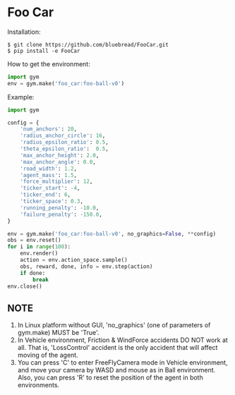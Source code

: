 # Foo Car

Installation:

	$ git clone https://github.com/bluebread/FooCar.git
    $ pip install -e FooCar

How to get the environment:

```python
import gym
env = gym.make('foo_car:foo-ball-v0')
```

Example:

```python
import gym

config = {
    'num_anchors': 20,
    'radius_anchor_circle': 16,
    'radius_epsilon_ratio': 0.5,
    'theta_epsilon_ratio':  0.5,
    'max_anchor_height': 2.0,
    'max_anchor_angle': 0.0,
    'road_width': 1.2,
    'agent_mass': 1.5,
    'force_multiplier': 12,
    'ticker_start': -4,                			
    'ticker_end': 6,
    'ticker_space': 0.3,
    'running_penalty': -10.0,
    'failure_penalty': -150.0,
}

env = gym.make('foo_car:foo-ball-v0', no_graphics=False, **config)
obs = env.reset()
for i in range(100):
	env.render()
	action = env.action_space.sample()
	obs, reward, done, info = env.step(action)
	if done:
		break
env.close()
```

## NOTE

1. In Linux platform without GUI, 'no_graphics' (one of parameters of gym.make) MUST be 'True'.
2. In Vehicle environment, Friction & WindForce accidents DO NOT work at all. That is, 'LossControl' accident is the only accident that will affect moving of the agent. 
3. You can press 'C' to enter FreeFlyCamera mode in Vehicle environment, and move your camera by WASD and mouse as in Ball environment. Also, you can press 'R' to reset the position of the agent in both environments.